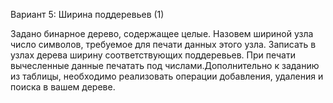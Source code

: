 Вариант 5: Ширина поддеревьев (1)

Задано бинарное дерево, содержащее целые. Назовем шириной узла число символов, требуемое для печати данных
этого узла. Записать в узлах дерева ширину соответствующих поддеревьев. При печати вычесленные данные печатать
под числами.Дополнительно к заданию из таблицы, необходимо реализовать операции добавления, удаления и
поиска в вашем дереве.
